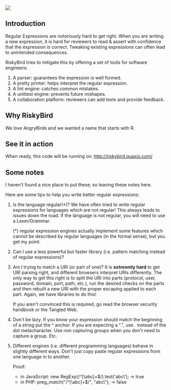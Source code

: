 ![](http://imgs.xkcd.com/comics/regular_expressions.png "")

Introduction
------------
Regular Expressions are notoriously hard to get right. When you are writing a new expression, it
is hard for reviewers to read & assert with confidence that the expression is correct. Tweaking
existing expressions can often lead to unintended consequences.

RiskyBird tries to mitigate this by offering a set of tools for software engineers:

1.  A parser: guarantees the expression is well formed.
2.  A pretty printer: helps interpret the regular expression.
3.  A lint engine: catches common mistakes.
4.  A unittest engine: prevents future mishapes.
5.  A collaboration platform: reviewers can add tests and provide feedback.


Why RiskyBird
-------------
We love AngryBirds and we wanted a name that starts with R.


See it in action
----------------
When ready, this code will be running on: http://riskybird.quaxio.com/


Some notes
----------
I haven't found a nice place to put these, so leaving these notes here.

Here are some tips to help you write better regular expressions:

1. Is the language regular(*)? We have often tried to write regular expressions for languages which are not regular! This
   always leads to issues down the road. If the language is not regular, you will need to use a Lexer/Grammar.

   (*) regular expression engines actually implement some features which cannot be described by regular languages (in the
   formal sense), but you get my point.

2. Can I use a less powerful but faster library (i.e. pattern matching instead of regular expressions)?

3. Am I trying to match a URI (or part of one)? It is **extreemly hard** to get URI parsing right, and different
   browsers interpret URIs differently. The only way to get this right is to split the URI into parts (protocol,
   user, password, domain, port, path, etc.), run the desired checks on the parts and then rebuilt a new URI with
   the proper escaping applied to each part. Again, we have libraries to do this!

   If you aren't convinced this is required, go read the browser security handbook or the Tangled Web.

4. Don't be lazy. If you know your expression should match the beginning of a string put the ^ anchor. If you
   are expecting a ".", use \. instead of the dot metacharacter. Use non capturing groups when you don't need
   to capture a group. Etc.

5. Different engines (i.e. different programming languages) behave in slightly different ways. Don't just
   copy paste regular expressions from one language in to another.

   Proof:
   - in JavaScript: new RegExp(/^[\\abc]+$/).test('abc\\'); → true
   - in PHP: preg_match("/^[\\abc]+$/", "abc\\"); → false
